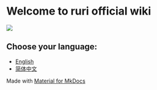 # Welcome to ruri official wiki
![](https://github.com/Moe-hacker/ruri/raw/main/logo/logo.png)      
## Choose your language:

- [English](https://wiki.crack.moe/ruri/en/)      
- [简体中文](https://wiki.crack.moe/ruri/zh/)      


Made with [Material for MkDocs](https://squidfunk.github.io/mkdocs-material/)